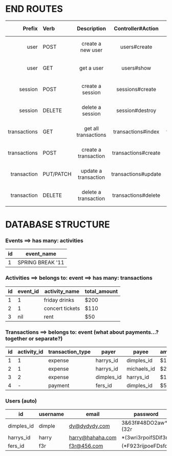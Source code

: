 # END ROUTES


| Prefix        | Verb           | Description          | Controller#Action   | Return Message                       |
| -------------:|:-------------- |:--------------------:|:-------------------:|:------------------------------------:|
| user          | POST           | create a new user    | users#create        | on success: true, else false         |
| user          | GET            | get a user           | users#show          | renders user info, else false        |
| session       | POST           | create a session     | sessions#create     | on success: true, else false         |
| session       | DELETE         | delete a session     | session#destroy     | on success: true, else false         |
| transactions  | GET            | get all transactions | transactions#index  | renders transactions, else false |
| transactions  | POST           | create a transaction | transactions#create | on success: true, else false         |
| transaction   | PUT/PATCH      | update a transaction| transactions#update | on success: true, else false         |
| transaction   | DELETE         | delete a transaction| transactions#delete | on success: true, else false         |


# DATABASE STRUCTURE

### Events  ==> has many: activities
| id     | event_name       |
|--------|------------------|
|1       | SPRING BREAK '11 |


### Activities ==> belongs to: event  ==> has many: transactions
|id     | event_id    | activity_name    | total_amount    |
|-------|-------------|------------------|-----------------|
|1      |1            |friday drinks     | $200            |
|2      |1            |concert tickets   | $110            |
|3      |nil          |rent              | $50             |


### Transactions ==> belongs to: event (what about payments...? together or separate?)
|id     | activity_id | transaction_type | payer        |payee        | amount    |
|-------|-------------|------------------|--------------|-------------|-----------|
|1      | 1           | expense          | harrys_id    | dimples_id  | $100      |
|2      | 1           | expense          | harrys_id    | michaels_id | $20       |
|3      | 2           | expense          | dimples_id   | harrys_id   | $10       |
|4      | -           | payment          | fers_id      | dimples_id  | $50       |


### Users (auto)
|id             | username    | email            | password         |
|---------------|-------------|------------------|------------------|
|dimples_id     |dimple       |dy@dydydy.com     |3&63f#48DO2aw*(32r|
|harrys_id      |harry        |harry@hahaha.com  |*(3wri3rpoifSDif3r|
|fers_id        |f3r          |f3r@456.com       |(*F923rijpoeFDsfda|

